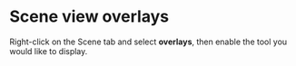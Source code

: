 # Scene view overlays
Right-click on the Scene tab and select **overlays**, then enable the tool you would like to display.